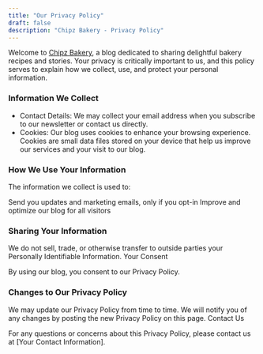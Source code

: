 ```yaml
---
title: "Our Privacy Policy"
draft: false
description: "Chipz Bakery - Privacy Policy"
---
```



Welcome to [Chipz Bakery](https://chipz.cc/), a blog dedicated to sharing delightful bakery recipes and stories. Your privacy is critically important to us, and this policy serves to explain how we collect, use, and protect your personal information.

### Information We Collect

- Contact Details: We may collect your email address when you subscribe to our newsletter or contact us directly.
- Cookies: Our blog uses cookies to enhance your browsing experience. Cookies are small data files stored on your device that help us improve our services and your visit to our blog.

### How We Use Your Information

The information we collect is used to:

Send you updates and marketing emails, only if you opt-in
Improve and optimize our blog for all visitors

### Sharing Your Information

We do not sell, trade, or otherwise transfer to outside parties your Personally Identifiable Information.
Your Consent

By using our blog, you consent to our Privacy Policy.

### Changes to Our Privacy Policy

We may update our Privacy Policy from time to time. We will notify you of any changes by posting the new Privacy Policy on this page.
Contact Us

For any questions or concerns about this Privacy Policy, please contact us at [Your Contact Information].